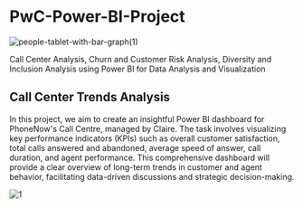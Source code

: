 # PwC-Power-BI-Project

![people-tablet-with-bar-graph(1)](https://github.com/akshaysangave/PwC-Power-BI-Project/assets/156088551/2c3191c1-4653-4f72-98ca-5e1ca3d41bbc)

Call Center Analysis, Churn and Customer Risk Analysis, Diversity and Inclusion Analysis using Power BI for Data Analysis and Visualization

## Call Center Trends Analysis

In this project, we aim to create an insightful Power BI dashboard for PhoneNow's Call Centre, managed by Claire. The task involves visualizing key performance indicators (KPIs) such as overall customer satisfaction, total calls answered and abandoned, average speed of answer, call duration, and agent performance. This comprehensive dashboard will provide a clear overview of long-term trends in customer and agent behavior, facilitating data-driven discussions and strategic decision-making.

![1](https://github.com/user-attachments/assets/17714f42-2e3f-4b4a-8498-b9ffab9a1274)
